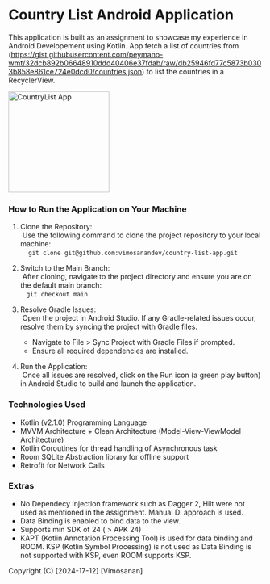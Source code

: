 # Country List Android Application

This application is built as an assignment to showcase my experience in Android Developement using Kotlin. App fetch a list of countries from 
(https://gist.githubusercontent.com/peymano-wmt/32dcb892b06648910ddd40406e37fdab/raw/db25946fd77c5873b0303b858e861ce724e0dcd0/countries.json) to list the countries in a RecyclerView.

<img src="https://github.com/user-attachments/assets/372a1b9d-0507-4438-8d46-f341771b0af8" alt="CountryList App" width="200"/>

### How to Run the Application on Your Machine


1. Clone the Repository:<br>
        &nbsp;Use the following command to clone the project repository to your local machine:<br>
     &nbsp; &nbsp; `git clone git@github.com:vimosanandev/country-list-app.git`

3. Switch to the Main Branch:<br>
    &nbsp;After cloning, navigate to the project directory and ensure you are on the default main branch:<br>
       &nbsp; &nbsp;`git checkout main`
   
4. Resolve Gradle Issues:<br>
    &nbsp;Open the project in Android Studio. If any Gradle-related issues occur, resolve them by syncing the project with Gradle files.
      - Navigate to File > Sync Project with Gradle Files if prompted.
      - Ensure all required dependencies are installed.
5. Run the Application:<br>
    &nbsp;Once all issues are resolved, click on the Run icon (a green play button) in Android Studio to build and launch the application.


### Technologies Used
- Kotlin (v2.1.0) Programming Language
- MVVM Architecture + Clean Architecture (Model-View-ViewModel Architecture)
- Kotlin Coroutines for thread handling of Asynchronous task
- Room SQLite Abstraction library for offline support
- Retrofit for Network Calls

### Extras
- No Dependecy Injection framework such as Dagger 2, Hilt were not used as mentioned in the assignment. Manual DI approach is used.
- Data Binding is enabled to bind data to the view.
- Supports min SDK of 24 ( > APK 24)
- KAPT (Kotlin Annotation Processing Tool) is used for data binding and ROOM. KSP (Kotlin Symbol Processing) is not used as Data Binding is not supported with KSP, even ROOM supports KSP.

Copyright (C) [2024-17-12] [Vimosanan]


